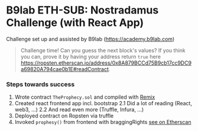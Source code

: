 # B9lab ETH-SUB: Nostradamus Challenge (with React App)

Challenge set up and assisted by B9lab (https://academy.b9lab.com)


> Challenge time! Can you guess the next block's values? If you think you can, prove it by having your address return `true` here https://ropsten.etherscan.io/address/0x8A879BCCd75B9cb17cc9DC9a69820A794cae0b1E#readContract.


### Steps towards success
1. Wrote contract `TheProphecy.sol` and compiled with [Remix](http://remix.ethereum.org)
2. Created react frontend app incl. bootstrap
	2.1 Did a lot of reading (React, web3, ...)
	2.2 And read even more (Truffle, Infura, ...)
3. Deployed contract on Ropsten via truffle
4. Invoked `prophesy()` from frontend with braggingRights [see on Etherscan](https://ropsten.etherscan.io/tx/0x5d4c9b21dc9e1f7e28be09c27a0ccd9668a9bb8cff753582ecd5d2f7dae9f2b7)
